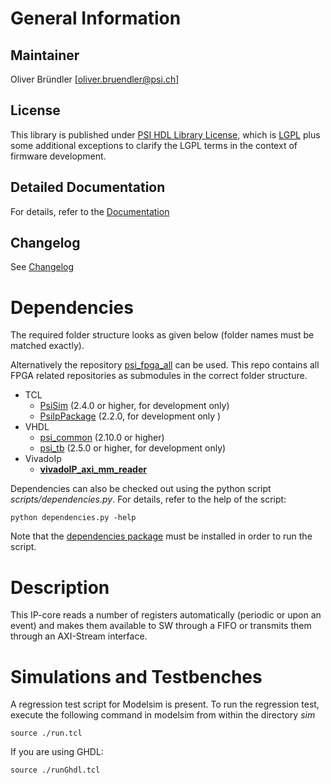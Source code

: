 # General Information

## Maintainer
Oliver Bründler [oliver.bruendler@psi.ch]

## License
This library is published under [PSI HDL Library License](License.txt), which is [LGPL](LGPL2_1.txt) plus some additional exceptions to clarify the LGPL terms in the context of firmware development.

## Detailed Documentation
For details, refer to the [Documentation](doc/Documentation.md)

## Changelog
See [Changelog](Changelog.md)

<!-- DO NOT CHANGE FORMAT: this section is parsed to resolve dependencies -->

# Dependencies

The required folder structure looks as given below (folder names must be matched exactly). 

Alternatively the repository [psi\_fpga\_all](https://github.com/paulscherrerinstitute/psi_fpga_all) can be used. This repo contains all FPGA related repositories as submodules in the correct folder structure.

* TCL
  * [PsiSim](https://github.com/paulscherrerinstitute/PsiSim) (2.4.0 or higher, for development only)
  * [PsiIpPackage](https://github.com/paulscherrerinstitute/PsiIpPackage) (2.2.0, for development only )
* VHDL
  * [psi\_common](https://github.com/paulscherrerinstitute/psi_common) (2.10.0 or higher)
  * [psi\_tb](https://github.com/paulscherrerinstitute/psi_tb) (2.5.0 or higher, for development only)
* VivadoIp
  * [**vivadoIP\_axi\_mm\_reader**](https://github.com/paulscherrerinstitute/vivadoIP_axi_mm_reader)
  
<!-- END OF PARSED SECTION -->
  
Dependencies can also be checked out using the python script *scripts/dependencies.py*. For details, refer to the help of the script:

```
python dependencies.py -help
```

Note that the [dependencies package](https://github.com/paulscherrerinstitute/PsiFpgaLibDependencies) must be installed in order to run the script.

# Description
This IP-core reads a number of registers automatically (periodic or upon an event) and makes them available to SW through a FIFO or transmits them through an AXI-Stream interface.

# Simulations and Testbenches

A regression test script for Modelsim is present. To run the regression test, execute the following command in modelsim from within the directory *sim*

```
source ./run.tcl
``` 

If you are using GHDL:

```
source ./runGhdl.tcl
``` 
 